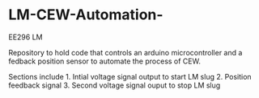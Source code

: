 # LM-CEW-Automation-

EE296 LM

Repository to hold code that controls an arduino microcontroller and a fedback position sensor to automate the process of CEW.

Sections include 1. Intial voltage signal output to start LM slug
		 2. Position feedback signal
		 3. Second voltage signal ouput to stop LM slug
